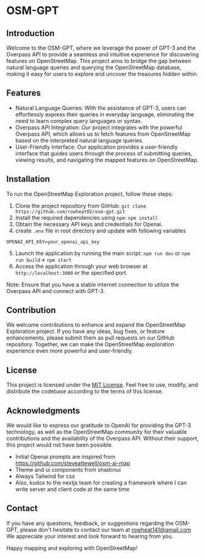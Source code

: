 

OSM-GPT
=====================================================

Introduction
------------

Welcome to the OSM-GPT, where we leverage the power of GPT-3 and the Overpass API to provide a seamless and intuitive experience for discovering features on OpenStreetMap. This project aims to bridge the gap between natural language queries and querying the OpenStreetMap database, making it easy for users to explore and uncover the treasures hidden within.

Features
--------

-   Natural Language Queries: With the assistance of GPT-3, users can effortlessly express their queries in everyday language, eliminating the need to learn complex query languages or syntax.
-   Overpass API Integration: Our project integrates with the powerful Overpass API, which allows us to fetch features from OpenStreetMap based on the interpreted natural language queries.
-   User-Friendly Interface: Our application provides a user-friendly interface that guides users through the process of submitting queries, viewing results, and navigating the mapped features on OpenStreetMap.


Installation
------------

To run the OpenStreetMap Exploration project, follow these steps:

1.  Clone the project repository from GitHub: `git clone https://github.com/rowheat02/osm-gpt.git`
2.  Install the required dependencies using `npm`: `npm install`
3.  Obtain the necessary API keys and credentials for Openai.
4.  create `.env` file in root directory and update with following variables

```
OPENAI_API_KEY=your_openai_api_key

```
5.  Launch the application by running the main script: `npm run dev` or `npm run build`-> `npm start`
6.  Access the application through your web browser at `http://localhost:3000` or the specified port.

Note: Ensure that you have a stable internet connection to utilize the Overpass API and connect with GPT-3.


Contribution
------------

We welcome contributions to enhance and expand the OpenStreetMap Exploration project. If you have any ideas, bug fixes, or feature enhancements, please submit them as pull requests on our GitHub repository. Together, we can make the OpenStreetMap exploration experience even more powerful and user-friendly.

License
-------

This project is licensed under the [MIT License](https://opensource.org/licenses/MIT). Feel free to use, modify, and distribute the codebase according to the terms of this license.

Acknowledgments
----------------

We would like to express our gratitude to OpenAI for providing the GPT-3 technology, as well as the OpenStreetMap community for their valuable contributions and the availability of the Overpass API. Without their support, this project would not have been possible. 
- Initial Openai prompts are inspired from https://github.com/steveattewell/osm-ai-map
- Theme and ui components from shadcnui
- Always Tailwind for css
- Also, kudos to the nextjs team for creating a framework where I can write server and client code at the same time 
  

Contact
-------

If you have any questions, feedback, or suggestions regarding the OSM-GPT, please don't hesitate to contact our team at rowheat141@gmail.com We appreciate your interest and look forward to hearing from you.

Happy mapping and exploring with OpenStreetMap!